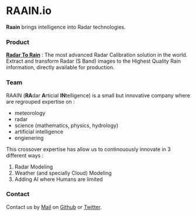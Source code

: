 # RAAIN.io

**Raain** brings intelligence into Radar technologies.

### Product

[**Radar To Rain**](https://radartorain.com) : The most advanced Radar Calibration solution in the world. Extract and transform Radar (S Band) images to the Highest Quality Rain information, directly available for production.

### Team

RAAIN (**RA**dar **A**rticial **IN**telligence) is a small but innovative company where are regrouped expertise on :
- meteorology
- radar
- science (mathematics, physics, hydrology)
- artificial intelligence
- engienering

This crossover expertise has allow us to continouously innovate in 3 different ways :
1. Radar Modeling
1. Weather (and specially Cloud) Modeling
1. Adding AI where Humans are limited

### Contact

Contact us by [Mail](mailto:contact@raain.io) on [Github](https://github.com/raainio) or [Twitter](https:///twitter.com/raain).

